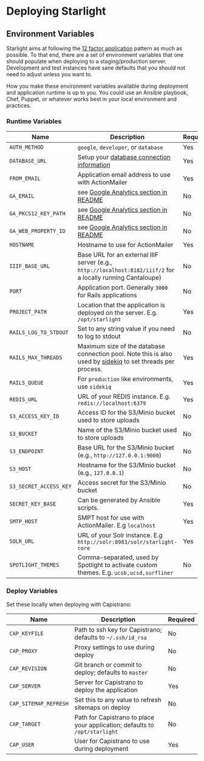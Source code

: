 # Deploying Starlight

## Environment Variables

Starlight aims at following the [12 factor application][12-factor] pattern as much as
possible. To that end, there are a set of environment variables that one should
populate when deploying to a staging/production server. Development and test
instances have sane defaults that you should not need to adjust unless you want
to.

How you make these environment variables available during deployment and
application runtime is up to you. You could use an Ansible playbook, Chef,
Puppet, or whatever works best in your local environment and practices.

### Runtime Variables

| Name | Description | Required |
| ---- | ----------- | -------- |
| `AUTH_METHOD` | `google`, `developer`, or `database` | Yes |
| `DATABASE_URL` | Setup your [database connection information][db] | Yes |
| `FROM_EMAIL` | Application email address to use with ActionMailer | Yes |
| `GA_EMAIL` | see [Google Analytics section in README][ga] | No |
| `GA_PKCS12_KEY_PATH` | see [Google Analytics section in README][ga] | No |
| `GA_WEB_PROPERTY_ID` | see [Google Analytics section in README][ga] | No |
| `HOSTNAME` | Hostname to use for ActionMailer | Yes |
| `IIIF_BASE_URL` | Base URL for an external IIIF server (e.g., `http://localhost:8182/iiif/2` for a locally running Cantaloupe) | No |
| `PORT` | Application port. Generally `3000` for Rails applications | No |
| `PROJECT_PATH` | Location that the application is deployed on the server. E.g. `/opt/starlight` | Yes |
| `RAILS_LOG_TO_STDOUT` | Set to any string value if you need to log to stdout | No |
| `RAILS_MAX_THREADS` | Maximum size of the database connection pool. Note this is also used by [sidekiq][sidekiq-threads] to set threads per process. | Yes |
| `RAILS_QUEUE` | For `production` like environments, use `sidekiq` | Yes |
| `REDIS_URL` | URL of your REDIS instance. E.g. `redis://localhost:6379` | Yes |
| `S3_ACCESS_KEY_ID` | Access ID for the S3/Minio bucket used to store uploads | No |
| `S3_BUCKET` | Name of the S3/Minio bucket used to store uploads | No |
| `S3_ENDPOINT` | Base URL for the S3/Minio bucket (e.g., `http://127.0.0.1:9000`) | No |
| `S3_HOST` | Hostname for the S3/Minio bucket (e.g., `127.0.0.1`) | No |
| `S3_SECRET_ACCESS_KEY` | Access secret for the S3/Minio bucket | No |
| `SECRET_KEY_BASE` | Can be generated by Ansible scripts. | Yes |
| `SMTP_HOST` | SMPT host for use with ActionMailer. E.g `localhost` | Yes |
| `SOLR_URL` | URL of your Solr instance. E.g `http://solr:8983/solr/starlight-core` | Yes |
| `SPOTLIGHT_THEMES` | Comma-separated, used by Spotlight to activate custom themes. E.g. `ucsb,ucsd,surfliner` | No |

### Deploy Variables

Set these locally when deploying with Capistrano:

| Name | Description | Required |
| ---- | ----------- | -------- |
| `CAP_KEYFILE` | Path to ssh key for Capistrano; defaults to `~/.ssh/id_rsa` | No |
| `CAP_PROXY` | Proxy settings to use during deploy | No |
| `CAP_REVISION` | Git branch or commit to deploy; defaults to `master` | No |
| `CAP_SERVER` | Server for Capistrano to deploy the application | Yes |
| `CAP_SITEMAP_REFRESH` | Set this to any value to refresh sitemaps on deploy | No |
| `CAP_TARGET` | Path for Capistrano to place your application; defaults to `/opt/starlight` | No |
| `CAP_USER` | User for Capistrano to use during deployment | Yes |

[12-factor]: https://12factor.net/
[db]: https://edgeguides.rubyonrails.org/configuring.html#configuring-a-database
[ga]: ../README.md#google-analytics
[sidekiq-threads]:https://github.com/mperham/sidekiq/issues/2985
